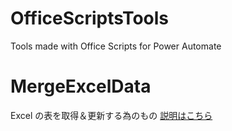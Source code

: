 # OfficeScriptsTools
Tools made with Office Scripts for Power Automate

# MergeExcelData
Excel の表を取得＆更新する為のもの
[説明はこちら](MergeExcelData/MergeExcelData.md)

